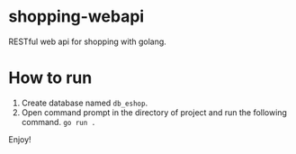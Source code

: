 # shopping-webapi

RESTful web api for shopping with golang.

# How to run

1. Create database named `db_eshop`.
2. Open command prompt in the directory of project and run the following command.
    `go run .`

Enjoy!